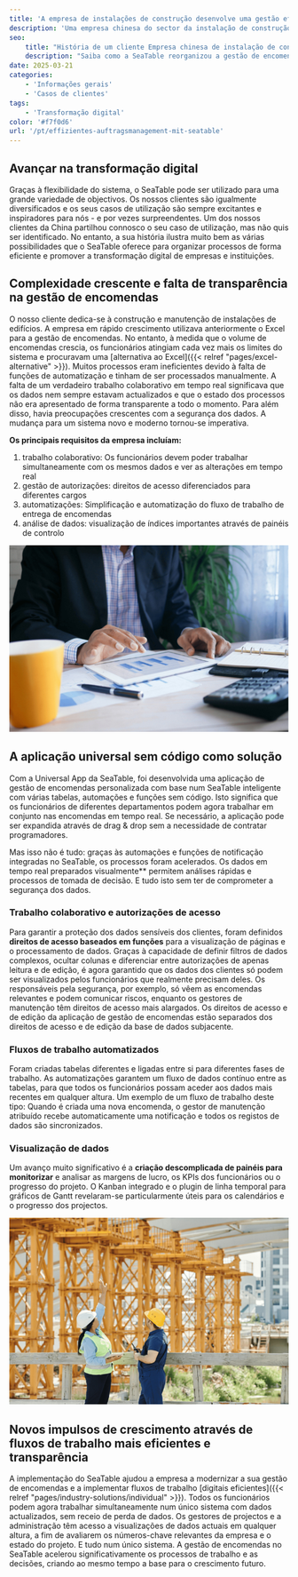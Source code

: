 ```yaml
---
title: 'A empresa de instalações de construção desenvolve uma gestão eficiente de encomendas com o SeaTable'
description: 'Uma empresa chinesa do sector da instalação de construção reorganizou o seu sistema de gestão de encomendas com o SeaTable, avançando com sucesso na sua transformação digital. O resultado é um sistema de gestão moderno e altamente eficiente com uma aplicação universal.'
seo:
    title: "História de um cliente Empresa chinesa de instalação de construção | SeaTable"
    description: "Saiba como a SeaTable reorganizou a gestão de encomendas e iniciou a transformação digital numa empresa de instalações de construção"
date: 2025-03-21
categories:
    - 'Informações gerais'
    - 'Casos de clientes'
tags:
    - 'Transformação digital'
color: '#f7f0d6'
url: '/pt/effizientes-auftragsmanagement-mit-seatable'
---
```


## Avançar na transformação digital

Graças à flexibilidade do sistema, o SeaTable pode ser utilizado para uma grande variedade de objectivos. Os nossos clientes são igualmente diversificados e os seus casos de utilização são sempre excitantes e inspiradores para nós - e por vezes surpreendentes. Um dos nossos clientes da China partilhou connosco o seu caso de utilização, mas não quis ser identificado. No entanto, a sua história ilustra muito bem as várias possibilidades que o SeaTable oferece para organizar processos de forma eficiente e promover a transformação digital de empresas e instituições.

## Complexidade crescente e falta de transparência na gestão de encomendas

O nosso cliente dedica-se à construção e manutenção de instalações de edifícios. A empresa em rápido crescimento utilizava anteriormente o Excel para a gestão de encomendas. No entanto, à medida que o volume de encomendas crescia, os funcionários atingiam cada vez mais os limites do sistema e procuravam uma [alternativa ao Excel]({{< relref "pages/excel-alternative" >}}). Muitos processos eram ineficientes devido à falta de funções de automatização e tinham de ser processados manualmente. A falta de um verdadeiro trabalho colaborativo em tempo real significava que os dados nem sempre estavam actualizados e que o estado dos processos não era apresentado de forma transparente a todo o momento. Para além disso, havia preocupações crescentes com a segurança dos dados. A mudança para um sistema novo e moderno tornou-se imperativa.

**Os principais requisitos da empresa incluíam:**

1. trabalho colaborativo: Os funcionários devem poder trabalhar simultaneamente com os mesmos dados e ver as alterações em tempo real
1. gestão de autorizações: direitos de acesso diferenciados para diferentes cargos
1. automatizações: Simplificação e automatização do fluxo de trabalho de entrega de encomendas
1. análise de dados: visualização de índices importantes através de painéis de controlo

![Universal No-Code-App - Tablet com estatísticas](Customer-Story_CN_Datenvisualisierung.jpg)

## A aplicação universal sem código como solução

Com a Universal App da SeaTable, foi desenvolvida uma aplicação de gestão de encomendas personalizada com base num SeaTable inteligente com várias tabelas, automações e funções sem código. Isto significa que os funcionários de diferentes departamentos podem agora trabalhar em conjunto nas encomendas em tempo real. Se necessário, a aplicação pode ser expandida através de drag & drop sem a necessidade de contratar programadores.

Mas isso não é tudo: graças às automações e funções de notificação integradas no SeaTable, os processos foram acelerados. Os dados em tempo real preparados visualmente\*\* permitem análises rápidas e processos de tomada de decisão. E tudo isto sem ter de comprometer a segurança dos dados.

### Trabalho colaborativo e autorizações de acesso

Para garantir a proteção dos dados sensíveis dos clientes, foram definidos **direitos de acesso baseados em funções** para a visualização de páginas e o processamento de dados. Graças à capacidade de definir filtros de dados complexos, ocultar colunas e diferenciar entre autorizações de apenas leitura e de edição, é agora garantido que os dados dos clientes só podem ser visualizados pelos funcionários que realmente precisam deles. Os responsáveis pela segurança, por exemplo, só vêem as encomendas relevantes e podem comunicar riscos, enquanto os gestores de manutenção têm direitos de acesso mais alargados. Os direitos de acesso e de edição da aplicação de gestão de encomendas estão separados dos direitos de acesso e de edição da base de dados subjacente.

### Fluxos de trabalho automatizados

Foram criadas tabelas diferentes e ligadas entre si para diferentes fases de trabalho. As automatizações garantem um fluxo de dados contínuo entre as tabelas, para que todos os funcionários possam aceder aos dados mais recentes em qualquer altura. Um exemplo de um fluxo de trabalho deste tipo: Quando é criada uma nova encomenda, o gestor de manutenção atribuído recebe automaticamente uma notificação e todos os registos de dados são sincronizados.

### Visualização de dados

Um avanço muito significativo é a **criação descomplicada de painéis para monitorizar** e analisar as margens de lucro, os KPIs dos funcionários ou o progresso do projeto. O Kanban integrado e o plugin de linha temporal para gráficos de Gantt revelaram-se particularmente úteis para os calendários e o progresso dos projectos.

![Planeamento do estaleiro de construção com visualização de dados no SeaTable](Customer-Story_CN_Neue-Wachstumsimpulse.jpg)

## Novos impulsos de crescimento através de fluxos de trabalho mais eficientes e transparência

A implementação do SeaTable ajudou a empresa a modernizar a sua gestão de encomendas e a implementar fluxos de trabalho [digitais eficientes]({{< relref "pages/industry-solutions/individual" >}}). Todos os funcionários podem agora trabalhar simultaneamente num único sistema com dados actualizados, sem receio de perda de dados. Os gestores de projectos e a administração têm acesso a visualizações de dados actuais em qualquer altura, a fim de avaliarem os números-chave relevantes da empresa e o estado do projeto. E tudo num único sistema. A gestão de encomendas no SeaTable acelerou significativamente os processos de trabalho e as decisões, criando ao mesmo tempo a base para o crescimento futuro.
